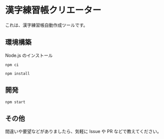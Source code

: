 # 漢字練習帳クリエーター

これは、漢字練習帳自動作成ツールです。

## 環境構築

Node.js のインストール

```shell
npm ci
```

```shell
npm install
```

## 開発

```shell
npm start
```

## その他

間違いや要望などがありましたら、気軽に Issue や PR などで教えてください。
